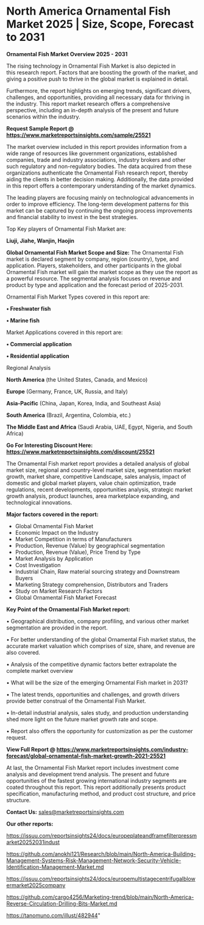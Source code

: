 # North America Ornamental Fish Market 2025 | Size, Scope, Forecast to 2031

<Strong> Ornamental Fish Market Overview 2025 - 2031</strong>

The rising technology in Ornamental Fish Market is also depicted in this research report. Factors that are boosting the growth of the market, and giving a positive push to thrive in the global market is explained in detail.

Furthermore, the report highlights on emerging trends, significant drivers, challenges, and opportunities, providing all necessary data for thriving in the industry. This report market research offers a comprehensive perspective, including an in-depth analysis of the present and future scenarios within the industry.

<strong>Request Sample Report @ <a href=https://www.marketreportsinsights.com/sample/25521>https://www.marketreportsinsights.com/sample/25521</a></strong>

The market overview included in this report provides information from a wide range of resources like government organizations, established companies, trade and industry associations, industry brokers and other such regulatory and non-regulatory bodies. The data acquired from these organizations authenticate the Ornamental Fish research report, thereby aiding the clients in better decision making. Additionally, the data provided in this report offers a contemporary understanding of the market dynamics.

The leading players are focusing mainly on technological advancements in order to improve efficiency. The long-term development patterns for this market can be captured by continuing the ongoing process improvements and financial stability to invest in the best strategies.

Top Key players of Ornamental Fish Market are:

<strong>Liuji, Jiahe, Wanjin, Haojin</strong>

<strong><b>Global Ornamental Fish Market Scope and Size:</b></strong>
The Ornamental Fish market is declared segment by company, region (country), type, and application. Players, stakeholders, and other participants in the global Ornamental Fish market will gain the market scope as they use the report as a powerful resource. The segmental analysis focuses on revenue and product by type and application and the forecast period of 2025-2031.

Ornamental Fish Market Types covered in this report are:

<strong>• Freshwater fish

• Marine fish</strong>

Market Applications covered in this report are:

<strong>• Commercial application

• Residential application</strong> 

Regional Analysis

<strong>North America</strong> (the United States, Canada, and Mexico)

<strong>Europe</strong> (Germany, France, UK, Russia, and Italy)

<strong>Asia-Pacific</strong> (China, Japan, Korea, India, and Southeast Asia)

<strong>South America</strong> (Brazil, Argentina, Colombia, etc.)

<strong>The Middle East and Africa</strong> (Saudi Arabia, UAE, Egypt, Nigeria, and South Africa)

<strong>Go For Interesting Discount Here: <a href=https://www.marketreportsinsights.com/discount/25521>https://www.marketreportsinsights.com/discount/25521</a></strong>

The Ornamental Fish market report provides a detailed analysis of global market size, regional and country-level market size, segmentation market growth, market share, competitive Landscape, sales analysis, impact of domestic and global market players, value chain optimization, trade regulations, recent developments, opportunities analysis, strategic market growth analysis, product launches, area marketplace expanding, and technological innovations.

<strong><b>Major factors covered in the report:</b></strong>
<ul>
  <li>Global Ornamental Fish Market </li>
  <li>Economic Impact on the Industry</li>
  <li>Market Competition in terms of Manufacturers</li>
  <li>Production, Revenue (Value) by geographical segmentation</li>
  <li>Production, Revenue (Value), Price Trend by Type</li>
  <li>Market Analysis by Application</li>
  <li>Cost Investigation</li>
  <li>Industrial Chain, Raw material sourcing strategy and Downstream Buyers</li>
  <li>Marketing Strategy comprehension, Distributors and Traders</li>
  <li>Study on Market Research Factors</li>
  <li>Global Ornamental Fish Market Forecast</li>
</ul>

<strong><b>Key Point of the Ornamental Fish Market report:</b></strong>

• Geographical distribution, company profiling, and various other market segmentation are provided in the report.

• For better understanding of the global Ornamental Fish market status, the accurate market valuation which comprises of size, share, and revenue are also covered.

• Analysis of the competitive dynamic factors better extrapolate the complete market overview

• What will be the size of the emerging Ornamental Fish market in 2031?

• The latest trends, opportunities and challenges, and growth drivers provide better construal of the Ornamental Fish Market.

• In-detail industrial analysis, sales study, and production understanding shed more light on the future market growth rate and scope.

• Report also offers the opportunity for customization as per the customer request.

<strong><b>View Full Report @ <a href=https://www.marketreportsinsights.com/industry-forecast/global-ornamental-fish-market-growth-2021-25521>https://www.marketreportsinsights.com/industry-forecast/global-ornamental-fish-market-growth-2021-25521</a></b></strong>


At last, the Ornamental Fish Market report includes investment come analysis and development trend analysis. The present and future opportunities of the fastest growing international industry segments are coated throughout this report. This report additionally presents product specification, manufacturing method, and product cost structure, and price structure.

<strong>Contact Us:</strong>
sales@marketreportsinsights.com

<strong>Our other reports:</strong>

<a href=https://issuu.com/reportsinsights24/docs/europeplateandframefilterpressmarket20252031indust>https://issuu.com/reportsinsights24/docs/europeplateandframefilterpressmarket20252031indust</a>

<a href=https://github.com/anokhi121/Research/blob/main/North-America-Building-Management-Systems-Risk-Management-Network-Security-Vehicle-Identification-Management-Market.md>https://github.com/anokhi121/Research/blob/main/North-America-Building-Management-Systems-Risk-Management-Network-Security-Vehicle-Identification-Management-Market.md</a>

<a href=https://issuu.com/reportsinsights24/docs/europemultistagecentrifugalblowermarket2025company>https://issuu.com/reportsinsights24/docs/europemultistagecentrifugalblowermarket2025company</a>

<a href=https://github.com/cargo4256/Marketing-trend/blob/main/North-America-Reverse-Circulation-Drilling-Bits-Market.md>https://github.com/cargo4256/Marketing-trend/blob/main/North-America-Reverse-Circulation-Drilling-Bits-Market.md</a>

<a href=https://tanomuno.com/illust/482944>https://tanomuno.com/illust/482944</a>"
